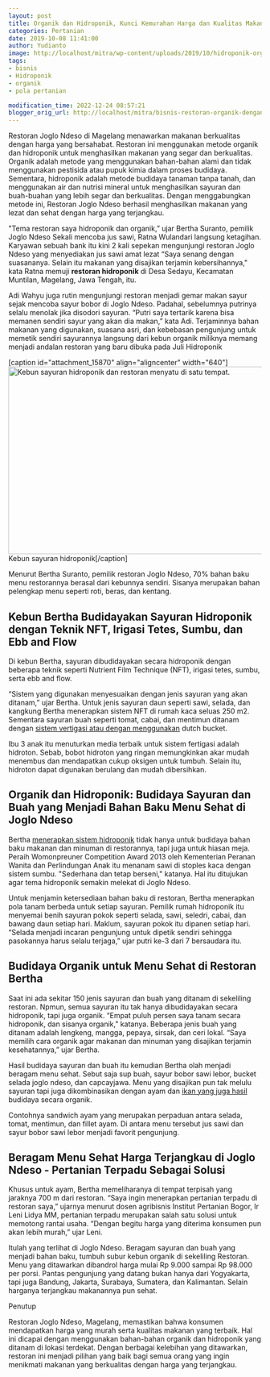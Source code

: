 ```yaml
---
layout: post
title: Organik dan Hidroponik, Kunci Kemurahan Harga dan Kualitas Makanan di Restoran Joglo Ndeso, Magelang
categories: Pertanian
date: 2019-10-08 11:41:00
author: Yudianto
image: http://localhost/mitra/wp-content/uploads/2019/10/hidroponik-organik.jpg
tags:
- bisnis
- Hidroponik
- organik
- pola pertanian

modification_time: 2022-12-24 08:57:21
blogger_orig_url: http://localhost/mitra/bisnis-restoran-organik-dengan-pola.html
---
```


Restoran Joglo Ndeso di Magelang menawarkan makanan berkualitas dengan harga yang bersahabat. Restoran ini menggunakan metode organik dan hidroponik untuk menghasilkan makanan yang segar dan berkualitas. Organik adalah metode yang menggunakan bahan-bahan alami dan tidak menggunakan pestisida atau pupuk kimia dalam proses budidaya. Sementara, hidroponik adalah metode budidaya tanaman tanpa tanah, dan menggunakan air dan nutrisi mineral untuk menghasilkan sayuran dan buah-buahan yang lebih segar dan berkualitas. Dengan menggabungkan metode ini, Restoran Joglo Ndeso berhasil menghasilkan makanan yang lezat dan sehat dengan harga yang terjangkau.

"Tema restoran saya hidroponik dan organik,” ujar Bertha Suranto, pemilik Joglo Ndeso Sekali mencoba jus sawi, Ratna Wulandari langsung ketagihan. Karyawan sebuah bank itu kini 2 kali sepekan mengunjungi restoran Joglo Ndeso yang menyediakan jus sawi amat lezat “Saya senang dengan suasananya. Selain itu makanan yang disajikan terjamin kebersihannya," kata Ratna memuji <b>restoran hidroponik</b> di Desa Sedayu, Kecamatan Muntilan, Magelang, Jawa Tengah, itu.

Adi Wahyu juga rutin mengunjungi restoran menjadi gemar makan sayur sejak mencoba sayur bobor di Joglo Ndeso. Padahal, sebelumnya putrinya selalu menolak jika disodori sayuran. “Putri saya tertarik karena bisa memanen sendiri sayur yang akan dia makan,” kata Adi. Terjaminnya bahan makanan yang digunakan, suasana asri, dan kebebasan pengunjung untuk memetik sendiri sayurannya langsung dari kebun organik miliknya memang menjadi andalan restoran yang baru dibuka pada Juli Hidroponik

[caption id="attachment_15870" align="aligncenter" width="640"]<a href="http://127.0.0.1/mitra/wp-content/uploads/2019/10/Kebun-sayuran-hidroponik_640x372.jpg"><img class="wp-image-15870 size-full" src="http://127.0.0.1/mitra/wp-content/uploads/2019/10/Kebun-sayuran-hidroponik_640x372.jpg" alt="Kebun sayuran hidroponik dan restoran menyatu di satu tempat." width="640" height="372" /></a> Kebun sayuran hidroponik[/caption]

Menurut Bertha Suranto, pemilik restoran Joglo Ndeso, 70% bahan baku menu restorannya berasal dari kebunnya sendiri. Sisanya merupakan bahan pelengkap menu seperti roti, beras, dan kentang.
<h2>Kebun Bertha Budidayakan Sayuran Hidroponik dengan Teknik NFT, Irigasi Tetes, Sumbu, dan Ebb and Flow</h2>
Di kebun Bertha, sayuran dibudidayakan secara hidroponik dengan beberapa teknik seperti Nutrient Film Technique (NFT), irigasi tetes, sumbu, serta ebb and flow.

“Sistem yang digunakan menyesuaikan dengan jenis sayuran yang akan ditanam,” ujar Bertha. Untuk jenis sayuran daun seperti sawi, selada, dan kangkung Bertha menerapkan sistem NFT di rumah kaca seluas 250 m2. Sementara sayuran buah seperti tomat, cabai, dan mentimun ditanam dengan <a class="" style="width: auto !important;" href="http://127.0.0.1/mitra/pertanian-padi-menggunakan-sistem.html" data-wpil-post-to-id="">sistem vertigasi atau dengan menggunakan</a> dutch bucket.

Ibu 3 anak itu menuturkan media terbaik untuk sistem fertigasi adalah hidroton. Sebab, bobot hidroton yang ringan memungkinkan akar mudah menembus dan mendapatkan cukup oksigen untuk tumbuh. Selain itu, hidroton dapat digunakan berulang dan mudah dibersihkan.
<h2>Organik dan Hidroponik: Budidaya Sayuran dan Buah yang Menjadi Bahan Baku Menu Sehat di Joglo Ndeso</h2>
Bertha <a href="http://127.0.0.1/mitra/strategi-pemasaran-sayuran-organik.html">menerapkan sistem hidroponik</a> tidak hanya untuk budidaya bahan baku makanan dan minuman di restorannya, tapi juga untuk hiasan meja. Peraih Womonpreuner Competition Award 2013 oleh Kementerian Peranan Wanita dan Perlindungan Anak itu menanam sawi di stoples kaca dengan sistem sumbu. "Sederhana dan tetap berseni," katanya. Hal itu ditujukan agar tema hidroponik semakin melekat di Joglo Ndeso.

Untuk menjamin ketersediaan bahan baku di restoran, Bertha menerapkan pola tanam berbeda untuk setiap sayuran. Pemilik rumah hidroponik itu menyemai benih sayuran pokok seperti selada, sawi, seledri, cabai, dan bawang daun setiap hari. Maklum, sayuran pokok itu dipanen setiap hari. “Selada menjadi incaran pengunjung untuk dipetik sendiri sehingga pasokannya harus selalu terjaga,” ujar putri ke-3 dari 7 bersaudara itu.
<h2>Budidaya Organik untuk Menu Sehat di Restoran Bertha</h2>
Saat ini ada sekitar 150 jenis sayuran dan buah yang ditanam di sekeliling restoran. Npmun, semua sayuran itu tak hanya dibudidayakan secara hidroponik, tapi juga organik. “Empat puluh persen saya tanam secara hidroponik, dan sisanya organik," katanya. Beberapa jenis buah yang ditanam adalah lengkeng, mangga, pepaya, sirsak, dan ceri lokal. “Saya memilih cara organik agar makanan dan minuman yang disajikan terjamin kesehatannya,” ujar Bertha.

Hasil budidaya sayuran dan buah itu kemudian Bertha olah menjadi beragam menu sehat. Sebut saja sup buah, sayur bobor sawi lebor, bucket selada joglo ndeso, dan capcayjawa. Menu yang disajikan pun tak melulu sayuran tapi juga dikombinasikan dengan ayam dan <a class="" style="width: auto !important;" href="http://127.0.0.1/mitra/2-jenis-ikan-discus-unggulan-hasil.html" data-wpil-post-to-id="">ikan yang juga hasil</a> budidaya secara organik.

Contohnya sandwich ayam yang merupakan perpaduan antara selada, tomat, mentimun, dan fillet ayam. Di antara menu tersebut jus sawi dan sayur bobor sawi lebor menjadi favorit pengunjung.
<h2>Beragam Menu Sehat Harga Terjangkau di Joglo Ndeso - Pertanian Terpadu Sebagai Solusi</h2>
Khusus untuk ayam, Bertha memeliharanya di tempat terpisah yang jaraknya 700 m dari restoran. “Saya ingin menerapkan pertanian terpadu di restoran saya,” ujarnya menurut dosen agribisnis Institut Pertanian Bogor, Ir Leni Lidya MM, pertanian terpadu merupakan salah satu solusi untuk memotong rantai usaha. “Dengan begitu harga yang diterima konsumen pun akan lebih murah,” ujar Leni.

Itulah yang terlihat di Joglo Ndeso. Beragam sayuran dan buah yang menjadi bahan baku, tumbuh subur kebun organik di sekeliling Restoran. Menu yang ditawarkan dibandrol harga mulai Rp 9.000 sampai Rp 98.000 per porsi.
Pantas pengunjung yang datang bukan hanya dari Yogyakarta, tapi juga Bandung, Jakarta, Surabaya, Sumatera, dan Kalimantan. Selain harganya terjangkau makanannya pun sehat.

Penutup

Restoran Joglo Ndeso, Magelang, memastikan bahwa konsumen mendapatkan harga yang murah serta kualitas makanan yang terbaik. Hal ini dicapai dengan menggunakan bahan-bahan organik dan hidroponik yang ditanam di lokasi terdekat. Dengan berbagai kelebihan yang ditawarkan, restoran ini menjadi pilihan yang baik bagi semua orang yang ingin menikmati makanan yang berkualitas dengan harga yang terjangkau.
